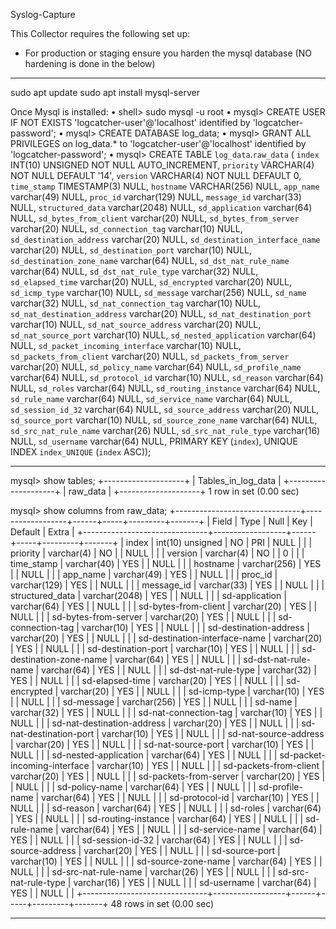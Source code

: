 Syslog-Capture


This Collector requires the following set up:
  - For production or staging ensure you harden the mysql database (NO hardening is done in the below)

---------------------------------------------------------------------------------------------------------------------------------
sudo apt update 
sudo apt install mysql-server 

Once Mysql is installed:
	• shell>  sudo mysql -u root
	• mysql> CREATE USER IF NOT EXISTS 'logcatcher-user'@'localhost' identified by 'logcatcher-password';
	• mysql> CREATE DATABASE log_data;
	• mysql> GRANT ALL PRIVILEGES on log_data.* to 'logcatcher-user'@'localhost' identified by 'logcatcher-password';
	• mysql> CREATE TABLE `log_data`.`raw_data` (
          `index` INT(10) UNSIGNED NOT NULL AUTO_INCREMENT,
          `priority` VARCHAR(4) NOT NULL DEFAULT '14',
          `version` VARCHAR(4) NOT NULL DEFAULT 0,
          `time_stamp`  TIMESTAMP(3) NULL,
          `hostname` VARCHAR(256) NULL,
          `app_name` varchar(49) NULL,
          `proc_id` varchar(129) NULL,
          `message_id` varchar(33) NULL,
          `structured_data` varchar(2048) NULL,
          `sd_application` varchar(64) NULL,
          `sd_bytes_from_client` varchar(20) NULL,
          `sd_bytes_from_server` varchar(20) NULL,
          `sd_connection_tag` varchar(10) NULL,
          `sd_destination_address` varchar(20) NULL,
          `sd_destination_interface_name` varchar(20) NULL,
          `sd_destination_port` varchar(10) NULL,
          `sd_destination_zone_name` varchar(64) NULL,
          `sd_dst_nat_rule_name` varchar(64) NULL,
          `sd_dst_nat_rule_type` varchar(32) NULL,
          `sd_elapsed_time` varchar(20) NULL,
          `sd_encrypted` varchar(20) NULL,
          `sd_icmp_type` varchar(10) NULL,
          `sd_message` varchar(256) NULL,
          `sd_name` varchar(32) NULL,
          `sd_nat_connection_tag` varchar(10) NULL,
          `sd_nat_destination_address` varchar(20) NULL,
          `sd_nat_destination_port` varchar(10) NULL,
          `sd_nat_source_address` varchar(20) NULL,
          `sd_nat_source_port` varchar(10) NULL,
          `sd_nested_application` varchar(64) NULL,
          `sd_packet_incoming_interface` varchar(10) NULL,
          `sd_packets_from_client` varchar(20) NULL,
          `sd_packets_from_server` varchar(20) NULL,
          `sd_policy_name` varchar(64) NULL,
          `sd_profile_name` varchar(64) NULL,
          `sd_protocol_id` varchar(10) NULL,
          `sd_reason` varchar(64) NULL,
          `sd_roles` varchar(64) NULL,
          `sd_routing_instance` varchar(64) NULL,
          `sd_rule_name` varchar(64) NULL,
          `sd_service_name` varchar(64) NULL,
          `sd_session_id_32` varchar(64) NULL,
          `sd_source_address` varchar(20) NULL,
          `sd_source_port` varchar(10) NULL,
          `sd_source_zone_name` varchar(64) NULL,
          `sd_src_nat_rule_name` varchar(26) NULL,
          `sd_src_nat_rule_type` varchar(16) NULL,
          `sd_username` varchar(64) NULL,
          PRIMARY KEY (`index`),
          UNIQUE INDEX `index_UNIQUE` (`index` ASC));


---------------------------------------------------------------------------------------------------------------------------------






mysql> show tables;
+--------------------+
| Tables_in_log_data |
+--------------------+
| raw_data           |
+--------------------+
1 row in set (0.00 sec)

mysql> show columns from raw_data;
+-------------------------------+------------------+------+-----+---------+-------+
| Field                         | Type             | Null | Key | Default | Extra |
+-------------------------------+------------------+------+-----+---------+-------+
| index                         | int(10) unsigned | NO   | PRI | NULL    |       |
| priority                      | varchar(4)       | NO   |     | NULL    |       |
| version                       | varchar(4)       | NO   |     | 0       |       |
| time_stamp                    | varchar(40)      | YES  |     | NULL    |       |
| hostname                      | varchar(256)     | YES  |     | NULL    |       |
| app_name                      | varchar(49)      | YES  |     | NULL    |       |
| proc_id                       | varchar(129)     | YES  |     | NULL    |       |
| message_id                    | varchar(33)      | YES  |     | NULL    |       |
| structured_data               | varchar(2048)    | YES  |     | NULL    |       |
| sd-application                | varchar(64)      | YES  |     | NULL    |       |
| sd-bytes-from-client          | varchar(20)      | YES  |     | NULL    |       |
| sd-bytes-from-server          | varchar(20)      | YES  |     | NULL    |       |
| sd-connection-tag             | varchar(10)      | YES  |     | NULL    |       |
| sd-destination-address        | varchar(20)      | YES  |     | NULL    |       |
| sd-destination-interface-name | varchar(20)      | YES  |     | NULL    |       |
| sd-destination-port           | varchar(10)      | YES  |     | NULL    |       |
| sd-destination-zone-name      | varchar(64)      | YES  |     | NULL    |       |
| sd-dst-nat-rule-name          | varchar(64)      | YES  |     | NULL    |       |
| sd-dst-nat-rule-type          | varchar(32)      | YES  |     | NULL    |       |
| sd-elapsed-time               | varchar(20)      | YES  |     | NULL    |       |
| sd-encrypted                  | varchar(20)      | YES  |     | NULL    |       |
| sd-icmp-type                  | varchar(10)      | YES  |     | NULL    |       |
| sd-message                    | varchar(256)     | YES  |     | NULL    |       |
| sd-name                       | varchar(32)      | YES  |     | NULL    |       |
| sd-nat-connection-tag         | varchar(10)      | YES  |     | NULL    |       |
| sd-nat-destination-address    | varchar(20)      | YES  |     | NULL    |       |
| sd-nat-destination-port       | varchar(10)      | YES  |     | NULL    |       |
| sd-nat-source-address         | varchar(20)      | YES  |     | NULL    |       |
| sd-nat-source-port            | varchar(10)      | YES  |     | NULL    |       |
| sd-nested-application         | varchar(64)      | YES  |     | NULL    |       |
| sd-packet-incoming-interface  | varchar(10)      | YES  |     | NULL    |       |
| sd-packets-from-client        | varchar(20)      | YES  |     | NULL    |       |
| sd-packets-from-server        | varchar(20)      | YES  |     | NULL    |       |
| sd-policy-name                | varchar(64)      | YES  |     | NULL    |       |
| sd-profile-name               | varchar(64)      | YES  |     | NULL    |       |
| sd-protocol-id                | varchar(10)      | YES  |     | NULL    |       |
| sd-reason                     | varchar(64)      | YES  |     | NULL    |       |
| sd-roles                      | varchar(64)      | YES  |     | NULL    |       |
| sd-routing-instance           | varchar(64)      | YES  |     | NULL    |       |
| sd-rule-name                  | varchar(64)      | YES  |     | NULL    |       |
| sd-service-name               | varchar(64)      | YES  |     | NULL    |       |
| sd-session-id-32              | varchar(64)      | YES  |     | NULL    |       |
| sd-source-address             | varchar(20)      | YES  |     | NULL    |       |
| sd-source-port                | varchar(10)      | YES  |     | NULL    |       |
| sd-source-zone-name           | varchar(64)      | YES  |     | NULL    |       |
| sd-src-nat-rule-name          | varchar(26)      | YES  |     | NULL    |       |
| sd-src-nat-rule-type          | varchar(16)      | YES  |     | NULL    |       |
| sd-username                   | varchar(64)      | YES  |     | NULL    |       |
+-------------------------------+------------------+------+-----+---------+-------+
48 rows in set (0.00 sec)

---------------------------------------------------------------------------------------------------------------------------------


